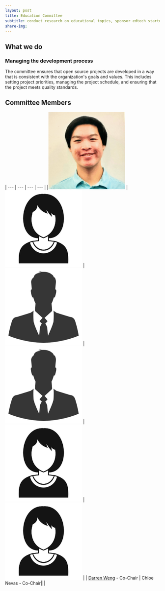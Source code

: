 ```yaml
---
layout: post
title: Education Committee
subtitle: conduct research on educational topics, sponsor edtech startups, donate to educational non-profits
share-img:
---
```


## What we do
### Managing the development process
The committee ensures that open source projects are developed in a way that is consistent with the organization's goals and values. This includes setting project priorities, managing the project schedule, and ensuring that the project meets quality standards.

## Committee Members

| --- | --- | --- | --- |
|<img src="https://raw.githubusercontent.com/LastMileNow/lastmilenow.github.io/main/assets/img/darren_weng.jpg" alt="Darren Weng" width=250 /> | <img src="https://raw.githubusercontent.com/LastMileNow/lastmilenow.github.io/main/assets/img/female_headshot.jpg" alt="Jade" width=250 /> | <img src="https://raw.githubusercontent.com/LastMileNow/lastmilenow.github.io/main/assets/img/male_headshot.jpg" alt="" width=250 /> | <img src="https://raw.githubusercontent.com/LastMileNow/lastmilenow.github.io/main/assets/img/male_headshot.jpg" alt="Jade" width=250 />  | <img src="https://raw.githubusercontent.com/LastMileNow/lastmilenow.github.io/main/assets/img/female_headshot.jpg" alt="" width=250 />  | <img src="https://raw.githubusercontent.com/LastMileNow/lastmilenow.github.io/main/assets/img/female_headshot.jpg" alt="" width=250 /> |
| [Darren Weng](https://www.darrenweng.com) - Co-Chair | Chloe Nevas - Co-Chair|||
